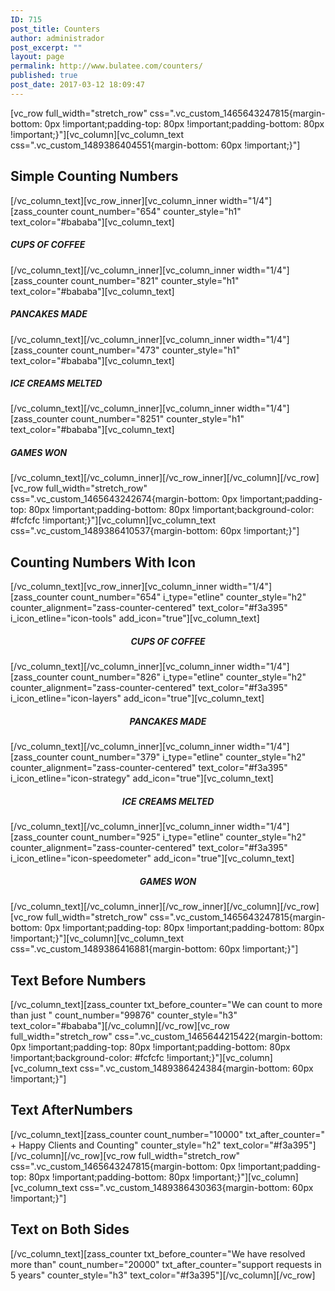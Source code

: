 ```yaml
---
ID: 715
post_title: Counters
author: administrador
post_excerpt: ""
layout: page
permalink: http://www.bulatee.com/counters/
published: true
post_date: 2017-03-12 18:09:47
---
```

[vc_row full_width="stretch_row" css=".vc_custom_1465643247815{margin-bottom: 0px !important;padding-top: 80px !important;padding-bottom: 80px !important;}"][vc_column][vc_column_text css=".vc_custom_1489386404551{margin-bottom: 60px !important;}"]
<h2>Simple Counting Numbers</h2>
[/vc_column_text][vc_row_inner][vc_column_inner width="1/4"][zass_counter count_number="654" counter_style="h1" text_color="#bababa"][vc_column_text]
<h5><strong>CUPS OF COFFEE</strong></h5>
[/vc_column_text][/vc_column_inner][vc_column_inner width="1/4"][zass_counter count_number="821" counter_style="h1" text_color="#bababa"][vc_column_text]
<h5><strong>PANCAKES MADE
</strong></h5>
[/vc_column_text][/vc_column_inner][vc_column_inner width="1/4"][zass_counter count_number="473" counter_style="h1" text_color="#bababa"][vc_column_text]
<h5><strong>ICE CREAMS MELTED
</strong></h5>
[/vc_column_text][/vc_column_inner][vc_column_inner width="1/4"][zass_counter count_number="8251" counter_style="h1" text_color="#bababa"][vc_column_text]
<h5><strong>GAMES WON
</strong></h5>
[/vc_column_text][/vc_column_inner][/vc_row_inner][/vc_column][/vc_row][vc_row full_width="stretch_row" css=".vc_custom_1465643242674{margin-bottom: 0px !important;padding-top: 80px !important;padding-bottom: 80px !important;background-color: #fcfcfc !important;}"][vc_column][vc_column_text css=".vc_custom_1489386410537{margin-bottom: 60px !important;}"]
<h2>Counting Numbers With Icon</h2>
[/vc_column_text][vc_row_inner][vc_column_inner width="1/4"][zass_counter count_number="654" i_type="etline" counter_style="h2" counter_alignment="zass-counter-centered" text_color="#f3a395" i_icon_etline="icon-tools" add_icon="true"][vc_column_text]
<h5 style="text-align: center;"><strong>CUPS OF COFFEE</strong></h5>
[/vc_column_text][/vc_column_inner][vc_column_inner width="1/4"][zass_counter count_number="826" i_type="etline" counter_style="h2" counter_alignment="zass-counter-centered" text_color="#f3a395" i_icon_etline="icon-layers" add_icon="true"][vc_column_text]
<h5 style="text-align: center;"><strong>PANCAKES MADE
</strong></h5>
[/vc_column_text][/vc_column_inner][vc_column_inner width="1/4"][zass_counter count_number="379" i_type="etline" counter_style="h2" counter_alignment="zass-counter-centered" text_color="#f3a395" i_icon_etline="icon-strategy" add_icon="true"][vc_column_text]
<h5 style="text-align: center;"><strong>ICE CREAMS MELTED
</strong></h5>
[/vc_column_text][/vc_column_inner][vc_column_inner width="1/4"][zass_counter count_number="925" i_type="etline" counter_style="h2" counter_alignment="zass-counter-centered" text_color="#f3a395" i_icon_etline="icon-speedometer" add_icon="true"][vc_column_text]
<h5 style="text-align: center;"><strong>GAMES WON
</strong></h5>
[/vc_column_text][/vc_column_inner][/vc_row_inner][/vc_column][/vc_row][vc_row full_width="stretch_row" css=".vc_custom_1465643247815{margin-bottom: 0px !important;padding-top: 80px !important;padding-bottom: 80px !important;}"][vc_column][vc_column_text css=".vc_custom_1489386416881{margin-bottom: 60px !important;}"]
<h2>Text Before Numbers</h2>
[/vc_column_text][zass_counter txt_before_counter="We can count to more than just " count_number="99876" counter_style="h3" text_color="#bababa"][/vc_column][/vc_row][vc_row full_width="stretch_row" css=".vc_custom_1465644215422{margin-bottom: 0px !important;padding-top: 80px !important;padding-bottom: 80px !important;background-color: #fcfcfc !important;}"][vc_column][vc_column_text css=".vc_custom_1489386424384{margin-bottom: 60px !important;}"]
<h2>Text AfterNumbers</h2>
[/vc_column_text][zass_counter count_number="10000" txt_after_counter=" + Happy Clients and Counting" counter_style="h2" text_color="#f3a395"][/vc_column][/vc_row][vc_row full_width="stretch_row" css=".vc_custom_1465643247815{margin-bottom: 0px !important;padding-top: 80px !important;padding-bottom: 80px !important;}"][vc_column][vc_column_text css=".vc_custom_1489386430363{margin-bottom: 60px !important;}"]
<h2>Text on Both Sides</h2>
[/vc_column_text][zass_counter txt_before_counter="We have resolved more than" count_number="20000" txt_after_counter="support requests in 5 years" counter_style="h3" text_color="#f3a395"][/vc_column][/vc_row]